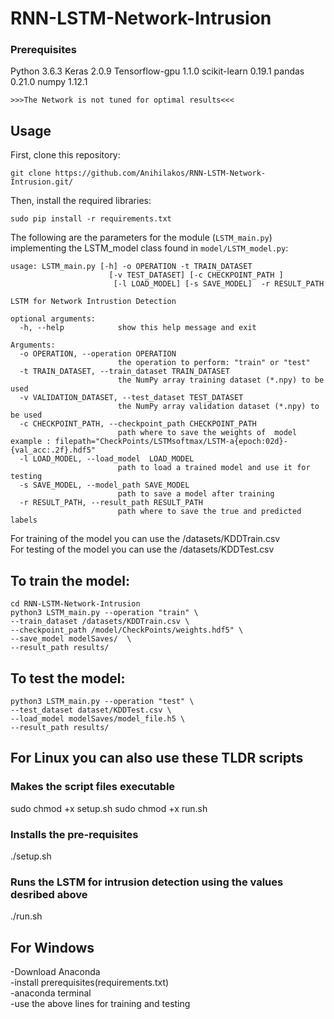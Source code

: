 
# RNN-LSTM-Network-Intrusion

### Prerequisites
Python 3.6.3 Keras 2.0.9 Tensorflow-gpu 1.1.0 scikit-learn 0.19.1 pandas 0.21.0 numpy 1.12.1

    >>>The Network is not tuned for optimal results<<<

## Usage

First, clone this repository:

```buildoutcfg
git clone https://github.com/Anihilakos/RNN-LSTM-Network-Intrusion.git/
```

Then, install the required libraries:

```buildoutcfg
sudo pip install -r requirements.txt
```


The following are the parameters for the module (`LSTM_main.py`) implementing the LSTM_model class found in `model/LSTM_model.py`:

```buildoutcfg
usage: LSTM_main.py [-h] -o OPERATION -t TRAIN_DATASET
                      [-v TEST_DATASET] [-c CHECKPOINT_PATH ]
                       [-l LOAD_MODEL] [-s SAVE_MODEL]  -r RESULT_PATH

LSTM for Network Intrustion Detection

optional arguments:
  -h, --help            show this help message and exit

Arguments:
  -o OPERATION, --operation OPERATION
                        the operation to perform: "train" or "test"
  -t TRAIN_DATASET, --train_dataset TRAIN_DATASET
                        the NumPy array training dataset (*.npy) to be used
  -v VALIDATION_DATASET, --test_dataset TEST_DATASET
                        the NumPy array validation dataset (*.npy) to be used
  -c CHECKPOINT_PATH, --checkpoint_path CHECKPOINT_PATH
                        path where to save the weights of  model example : filepath="CheckPoints/LSTMsoftmax/LSTM-a{epoch:02d}-{val_acc:.2f}.hdf5"
  -l LOAD_MODEL, --load_model  LOAD_MODEL
                        path to load a trained model and use it for testing
  -s SAVE_MODEL, --model_path SAVE_MODEL
                        path to save a model after training
  -r RESULT_PATH, --result_path RESULT_PATH
                        path where to save the true and predicted labels
```

For training of the model you can use the /datasets/KDDTrain.csv <br />
For testing of the model you can use the /datasets/KDDTest.csv <br />


## To train the model:

```buildoutcfg
cd RNN-LSTM-Network-Intrusion
python3 LSTM_main.py --operation "train" \
--train_dataset /datasets/KDDTrain.csv \
--checkpoint_path /model/CheckPoints/weights.hdf5" \
--save_model modelSaves/  \
--result_path results/
```
## To test the model:

```buildoutcfg
python3 LSTM_main.py --operation "test" \
--test_dataset dataset/KDDTest.csv \
--load_model modelSaves/model_file.h5 \
--result_path results/
```
## For Linux you can also use these TLDR scripts

### Makes the script files executable
sudo chmod +x setup.sh
sudo chmod +x run.sh

### Installs the pre-requisites
./setup.sh

### Runs the LSTM for intrusion detection using the values desribed above
./run.sh

## For Windows
-Download Anaconda <br />
-install prerequisites(requirements.txt) <br />
-anaconda terminal <br />
-use the above lines for training and testing <br />
